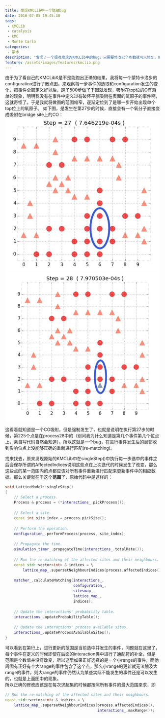 ```yaml
---
title: 发现KMCLib中一个隐藏bug
date: 2016-07-05 19:45:38
tags:
 - KMCLib
 - catalysis
 - kMC
 - Monte Carlo
categories:
 - 学术
description: "发现了一个很难发现的KMCLib中的bug，只需要修改以个参数就可以修复，但是很难发现。"
feature: /assets/images/features/kmclib.png
---
```

由于为了看自己的KMCLibX是不是能跑出正确的结果，我将每一个蒙特卡洛步的configuration进行了散点图，来观察每一步事件的选取和configuration发生的变化，把事件全部定义好以后，跑了500步做了下图就发现，吸附在top位的O有落单的现象，明明我没有在事件中定义过有破坏平躺吸附在表面的氧原子的事件啊，这就奇怪了。于是我就将做图的范围缩窄，逐渐定位到了是哪一步开始出现单个top位上的氧原子。
如下图，是发生在第27步的时候，直接会有一个氧分子直接变成吸附在bridge site上的CO：
![](/assets/images/blog_img/2016-07-05-发现KMCLib中一个隐藏bug/configuration26.png)
![](/assets/images/blog_img/2016-07-05-发现KMCLib中一个隐藏bug/configuration27.png)

这看着就知道是一个CO吸附，但是强制发生了，也就是说明在执行第27步的时候，第225个点是在process28中的（别问我为什么知道是第几个事件第几个位点上，亲自写代码自然会知道）。所以这就是一个bug，在进行事件发生后的局部收到影响位点上没能够正确的重新进行匹配(re-matching)。

找来找去，原来发现原始的KMCLib中在singleStep()中执行每一步选中的事件之后会保存所谓的AffectedIndices说明这些点在上次迭代的时候发生了改变，那么这些点的某一范围内的点都应该对所有事件重新进行匹配来更新事件中的相应数据。那么关键就在于这个**范围**了，原始代码中是这样的：
``` Cpp
void LatticeModel::singleStep()
{
    // Select a process.
    Process & process = (*interactions_.pickProcess());

    // Select a site.
    const int site_index = process.pickSite();

    // Perform the operation.
    configuration_.performProcess(process, site_index);

    // Propagate the time.
    simulation_timer_.propagateTime(interactions_.totalRate());

    // Run the re-matching of the affected sites and their neighbours.
    const std::vector<int> & indices = \
        lattice_map_.supersetNeighbourIndices(process.affectedIndices(), process.range());

    matcher_.calculateMatching(interactions_,
                               configuration_,
                               sitesmap_,
                               lattice_map_,
                               indices);

    // Update the interactions' probability table.
    interactions_.updateProbabilityTable();

    // Update the interactions' process available sites.
    interactions_.updateProcessAvailableSites();
}
```
可以看到在第行上，进行更新的范围是当前选中并发生的事件，问题就在这里了，每个事件在定义的时候即使在后面的interaction类中进行了通配符的补全，但是范围是个数值并没有改变，所以这里如果正好选择的是一个小range的事件，而他周围有正好有个大range的事件包含了这个点，那么小range的更新就无法触及大range的事件，则大range的事件仍然认为某些实际不能发生的事件还是可以发生的，也就是上面图中的现象。
<br>
所以正确的修改应该是在每次求超集的时候都按照所有事件的最大范围来求，即
``` Cpp
// Run the re-matching of the affected sites and their neighbours.
const std::vector<int> & indices = \
    lattice_map_.supersetNeighbourIndices(process.affectedIndices(),
                                          interactions_.maxRange());
```

